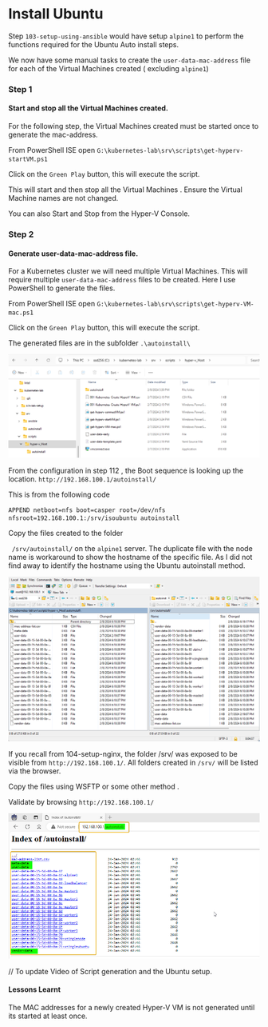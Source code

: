 # Install Ubuntu

Step `103-setup-using-ansible` would have setup `alpine1` to perform the functions required for the Ubuntu Auto install steps.

We now have some manual tasks to create the `user-data-mac-address` file for each of the Virtual Machines created ( excluding `alpine1`)



### Step 1

#### Start and stop all the Virtual Machines created.

For the following step, the Virtual Machines created must be started once to generate the mac-address.

From PowerShell ISE  open `G:\kubernetes-lab\srv\scripts\get-hyperv-startVM.ps1`

Click on the `Green Play` button, this will execute the script.

This will start and then stop all the Virtual Machines . Ensure the Virtual Machine names are not changed. 

You can also Start and Stop from the Hyper-V Console. 



### Step 2

#### Generate user-data-mac-address file.

For a Kubernetes cluster we will need multiple Virtual Machines. This will require multiple `user-data-mac-address` files to be created. Here I use PowerShell to generate the files.

From PowerShell ISE  open `G:\kubernetes-lab\srv\scripts\get-hyperv-VM-mac.ps1`

Click on the `Green Play` button, this will execute the script.

The generated files are in the subfolder  `.\autoinstall\`

![114-01-location-of-script](./../../screenshots/114-01-location-of-script.png)



From the configuration in step 112 , the Boot sequence is looking up the location. `http://192.168.100.1/autoinstall/`

This is from the following code

```
APPEND netboot=nfs boot=casper root=/dev/nfs nfsroot=192.168.100.1:/srv/isoubuntu autoinstall 
```

Copy the files created to the folder 

` /srv/autoinstall/` on the `alpine1` server. The duplicate file with the node name is workaround to show the hostname of the specific file. As I did not find away to identify the hostname using the Ubuntu autoinstall method.



![113-02-wsftp-cp-autoinstall](./../../screenshots/113-02-wsftp-cp-autoinstall.png)



If you recall from 104-setup-nginx, the folder /srv/ was exposed to be visible from `http://192.168.100.1/`. All folders created in `/srv/` will be listed via the browser.

Copy the files using WSFTP or some other method . 

Validate by browsing `http://192.168.100.1/`



![114-03-list-autoinstall-in-browser](./../../screenshots\114-03-list-autoinstall-in-browser.png)

// To update Video of Script generation and the Ubuntu setup.



#### Lessons Learnt

The MAC addresses for a newly created Hyper-V VM is not generated until its started at least once. 

